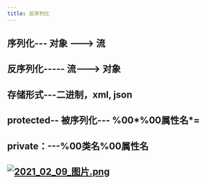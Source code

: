 ```yaml
---
title: 反序列化
---
```


## 序列化--- 对象 ---> 流
## 反序列化----- 流---> 对象
## 存储形式---二进制，xml, json
##
## protected-- 被序列化--- %00*%00属性名*=
## private：---%00类名%00属性名
## [ ![2021_02_09_图片.png](https://cdn.logseq.com/%2F7aa8ab99-753a-4230-847b-43a1c3a3ef4751a686e7-d98b-431c-b1e8-76a7efaa341b2021_02_09_%E5%9B%BE%E7%89%87.png?Expires=4766470978&Signature=fecJb37qgNHDhXT8FC56ygD3CTaLkjMo~VmNmEi3ZVWXa-cQsutK2aaXMUvLGoPQeXytWAN~YnZcQI3N1picJRclvI~rhF4Fw4zPuSoCSNw9tJhlLQXiKqdbEl7mzyQ54QjDa0tgiqwJ98mqwWvfF1BBaKI7abVD6TJycuIC8ges2dhbvdCrIXfrMJFnxxEuyiRqjtBzaH23LCB-VqMecJM4u4ErC0fwaLJSWbpSCSBnozSleZYROG0vRG4Y7Y~nOesupAYHMz-WOXiqtebb5tKwHSfCB3QIPhQNaIXgFRbrgRDA~S4ECa84cqyktEbnUmH5BklcE0M5atNJLH7i3g__&Key-Pair-Id=APKAJE5CCD6X7MP6PTEA) ]()
